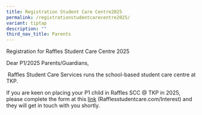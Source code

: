 ```yaml
---
title: Registration Student Care Centre2025
permalink: /registrationstudentcarecentre2025/
variant: tiptap
description: ""
third_nav_title: Parents
---
```

<p>Registration for Raffles Student Care Centre 2025</p>
<p></p>
<p>Dear P1/2025 Parents/Guardians,</p>
<p>&nbsp;Raffles Student Care Services runs the school-based student care
centre at TKP.</p>
<p>If you are keen on placing your P1 child in Raffles SCC @ TKP in 2025,
please complete the form at this <a href="Rafflesstudentcare.com/Interest" rel="noopener noreferrer nofollow" target="_blank">link</a> (<a rel="noopener noreferrer nofollow" target="_blank">Rafflesstudentcare.com/Interest</a>)
and they will get in touch with you shortly.</p>